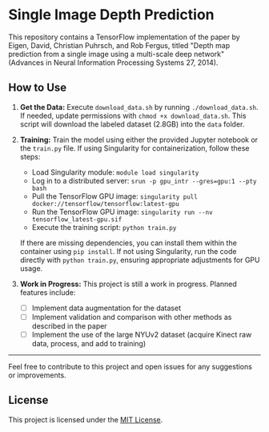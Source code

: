 # Single Image Depth Prediction

This repository contains a TensorFlow implementation of the paper by Eigen, David, Christian Puhrsch, and Rob Fergus, titled "Depth map prediction from a single image using a multi-scale deep network" (Advances in Neural Information Processing Systems 27, 2014).

## How to Use

1. **Get the Data:**
   Execute `download_data.sh` by running `./download_data.sh`. If needed, update permissions with `chmod +x download_data.sh`. This script will download the labeled dataset (2.8GB) into the `data` folder.

2. **Training:**
   Train the model using either the provided Jupyter notebook or the `train.py` file. If using Singularity for containerization, follow these steps:
   - Load Singularity module: `module load singularity`
   - Log in to a distributed server: `srun -p gpu_intr --gres=gpu:1 --pty bash`
   - Pull the TensorFlow GPU image: `singularity pull docker://tensorflow/tensorflow:latest-gpu`
   - Run the TensorFlow GPU image: `singularity run --nv tensorflow_latest-gpu.sif`
   - Execute the training script: `python train.py`
   
   If there are missing dependencies, you can install them within the container using `pip install`. If not using Singularity, run the code directly with `python train.py`, ensuring appropriate adjustments for GPU usage.

3. **Work in Progress:**
   This project is still a work in progress. Planned features include:
   - [ ] Implement data augmentation for the dataset
   - [ ] Implement validation and comparison with other methods as described in the paper
   - [ ] Implement the use of the large NYUv2 dataset (acquire Kinect raw data, process, and add to training)

---

Feel free to contribute to this project and open issues for any suggestions or improvements.

## License

This project is licensed under the [MIT License](LICENSE).
